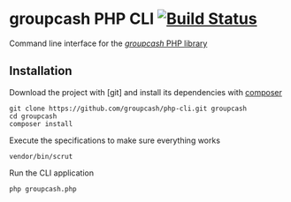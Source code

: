 # groupcash PHP CLI [![Build Status](https://travis-ci.org/groupcash/php-cli.png?branch=master)](https://travis-ci.org/groupcash/php-cli)

Command line interface for the [*groupcash* PHP library][lib]

[lib]: https://github.com/groupcash/php

## Installation

Download the project with [git] and install its dependencies with [composer]

    git clone https://github.com/groupcash/php-cli.git groupcash
    cd groupcash
    composer install

Execute the specifications to make sure everything works

    vendor/bin/scrut

Run the CLI application

    php groupcash.php

[composer]: http://getcomposer.org
